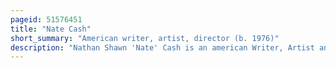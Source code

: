 ```yaml
---
pageid: 51576451
title: "Nate Cash"
short_summary: "American writer, artist, director (b. 1976)"
description: "Nathan Shawn 'Nate' Cash is an american Writer, Artist and Director. He was born in Utah and his most famous Works include spongebob Squarepants adventure Time and over the Garden Wall. In Addition to that he has been nominated for a 2012 Daytime emmy Award for outstanding Direction in an Animation Program."
---
```

